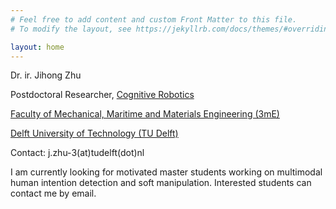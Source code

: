 ```yaml
---
# Feel free to add content and custom Front Matter to this file.
# To modify the layout, see https://jekyllrb.com/docs/themes/#overriding-theme-defaults

layout: home
---
```

Dr. ir. Jihong Zhu

Postdoctoral Researcher, [Cognitive Robotics](https://www.tudelft.nl/en/3me/about/departments/cognitive-robotics-cor/)

[Faculty of Mechanical, Maritime and Materials Engineering (3mE)](https://www.tudelft.nl/en/3me/)

[Delft University of Technology (TU Delft)](https://www.tudelft.nl/en)

Contact: j.zhu-3(at)tudelft(dot)nl

I am currently looking for motivated master students working on multimodal human intention detection and soft manipulation. Interested students can contact me by email.
